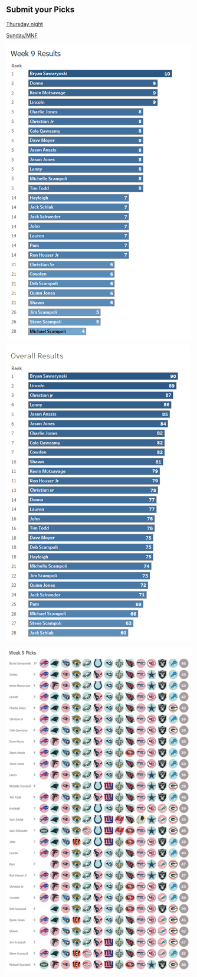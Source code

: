 ## Submit your Picks

[Thursday night](https://schlachter.typeform.com/to/mWpttC)

[Sunday/MNF](https://schlachter.typeform.com/to/nM7m4h)


![](images/week.png)

 
![](images/overall.png)

 
![](images/picks.png)
